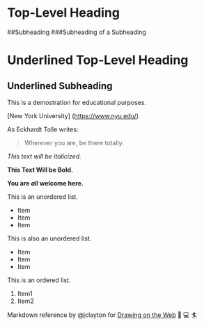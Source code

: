# Top-Level Heading
##Subheading
###Subheading of a Subheading

Underlined Top-Level Heading
============================

Underlined Subheading
-----------------------

This is a demostration for educational purposes.

[New York University] (https://www.nyu.edu/)


As Eckhardt Tolle writes:

>Wherever you are, be there totally.

*This text will be italicized.*

**This Text Will be Bold.**

**You are _all_ welcome here.**

This is an unordered list.

* Item
* Item
* Item

This is also an unordered list.

- Item
- Item
- Item


This is an ordered list.

1. Item1
2. Item2


Markdown reference by @jclayton for [Drawing on the Web](https://cs.nyu.edu/courses/spring18/CSCI-UA.0380-002/) :art: :computer: :surfer:
